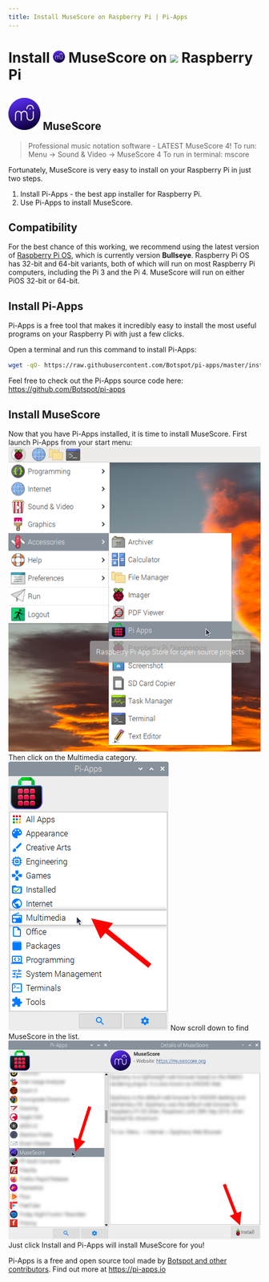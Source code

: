 ```yaml
---
title: Install MuseScore on Raspberry Pi | Pi-Apps
---
```

<div class="simple-install-content content">

# Install <img src="/img/app-icons/MuseScore/icon-64.png" height=24> MuseScore on <img src=https://www.vectorlogo.zone/logos/raspberrypi/raspberrypi-icon.svg height=24> Raspberry Pi

## <img src="/img/app-icons/MuseScore/icon-64.png"> MuseScore
> Professional music notation software - LATEST MuseScore 4!
> To run: Menu -> Sound & Video -> MuseScore 4
> To run in terminal: mscore

Fortunately, MuseScore is very easy to install on your Raspberry Pi in just two steps.
1. Install Pi-Apps - the best app installer for Raspberry Pi.
2. Use Pi-Apps to install MuseScore.
</div>
<div class="simple-install-content content">

## Compatibility
For the best chance of this working, we recommend using the latest version of [Raspberry Pi OS](https://www.raspberrypi.com/software/), which is currently version **Bullseye**.
Raspberry Pi OS has 32-bit and 64-bit variants, both of which will run on most Raspberry Pi computers, including the Pi 3 and the Pi 4.
MuseScore will run on either PiOS 32-bit or 64-bit.
</div>
<div class="simple-install-content content">

## Install Pi-Apps

Pi-Apps is a free tool that makes it incredibly easy to install the most useful programs on your Raspberry Pi with just a few clicks.

Open a terminal and run this command to install Pi-Apps:
```bash
wget -qO- https://raw.githubusercontent.com/Botspot/pi-apps/master/install | bash
```
Feel free to check out the Pi-Apps source code here: https://github.com/Botspot/pi-apps
</div>
<div class="simple-install-content content">

## Install MuseScore

Now that you have Pi-Apps installed, it is time to install MuseScore.
First launch Pi-Apps from your start menu:
<img src="/img/start-menu.png">
Then click on the Multimedia category.
<img src="/img/category-selections/Multimedia.png">
Now scroll down to find MuseScore in the list.
<img src="/img/app-icons/MuseScore/app-selection.png">
Just click Install and Pi-Apps will install MuseScore for you!
</div>
<div class="simple-install-content content">

Pi-Apps is a free and open source tool made by [Botspot and other contributors](/about/#contributors). Find out more at https://pi-apps.io
</div>
